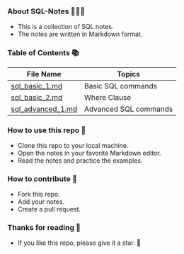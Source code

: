 ### About SQL-Notes 🚀👩‍🚀

- This is a collection of SQL notes.
- The notes are written in Markdown format.

### Table of Contents 📚

| File Name                                                                                                      | Topics                |
| -------------------------------------------------------------------------------------------------------------- | --------------------- |
| [sql_basic_1.md](https://github.com/burakboduroglu/Programming-Notes/blob/main/SQL-Notes/sql_basic_1.md)       | Basic SQL commands    |
| [sql_basic_2.md](https://github.com/burakboduroglu/Programming-Notes/blob/main/SQL-Notes/sql_basic_2.md)       | Where Clause          |
| [sql_advanced_1.md](https://github.com/burakboduroglu/Programming-Notes/blob/main/SQL-Notes/sql_advanced_1.md) | Advanced SQL commands |

### How to use this repo 🤔

- Clone this repo to your local machine.
- Open the notes in your favorite Markdown editor.
- Read the notes and practice the examples.

### How to contribute 🤝

- Fork this repo.
- Add your notes.
- Create a pull request.

### Thanks for reading 🙏

- If you like this repo, please give it a star. 🌟
